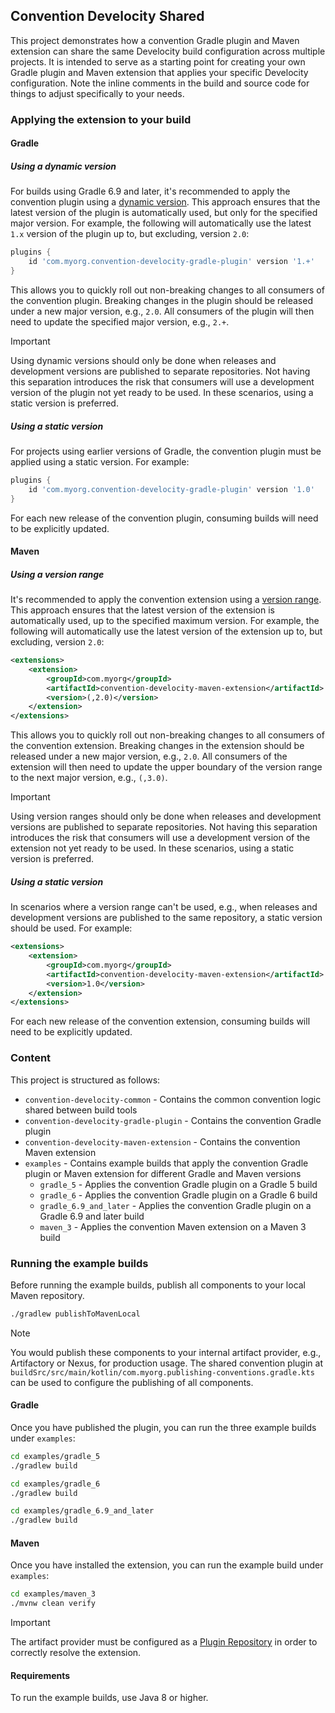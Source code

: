## Convention Develocity Shared

This project demonstrates how a convention Gradle plugin and Maven extension can share the same Develocity build configuration across multiple projects.
It is intended to serve as a starting point for creating your own Gradle plugin and Maven extension that applies your specific Develocity configuration.
Note the inline comments in the build and source code for things to adjust specifically to your needs.

### Applying the extension to your build

#### Gradle

##### Using a dynamic version

For builds using Gradle 6.9 and later, it's recommended to apply the convention plugin using a [dynamic version](https://docs.gradle.org/current/userguide/dynamic_versions.html).
This approach ensures that the latest version of the plugin is automatically used, but only for the specified major version.
For example, the following will automatically use the latest `1.x` version of the plugin up to, but excluding, version `2.0`:

```groovy
plugins {
    id 'com.myorg.convention-develocity-gradle-plugin' version '1.+'
}
```

This allows you to quickly roll out non-breaking changes to all consumers of the convention plugin.
Breaking changes in the plugin should be released under a new major version, e.g., `2.0`.
All consumers of the plugin will then need to update the specified major version, e.g., `2.+`.

> [!IMPORTANT]
> Using dynamic versions should only be done when releases and development versions are published to separate repositories.
> Not having this separation introduces the risk that consumers will use a development version of the plugin not yet ready to be used.
> In these scenarios, using a static version is preferred.

##### Using a static version

For projects using earlier versions of Gradle, the convention plugin must be applied using a static version.
For example:

```groovy
plugins {
    id 'com.myorg.convention-develocity-gradle-plugin' version '1.0'
}
```

For each new release of the convention plugin, consuming builds will need to be explicitly updated.

#### Maven

##### Using a version range

It's recommended to apply the convention extension using a [version range](https://maven.apache.org/enforcer/enforcer-rules/versionRanges.html).
This approach ensures that the latest version of the extension is automatically used, up to the specified maximum version.
For example, the following will automatically use the latest version of the extension up to, but excluding, version `2.0`:

```xml
<extensions>
    <extension>
        <groupId>com.myorg</groupId>
        <artifactId>convention-develocity-maven-extension</artifactId>
        <version>(,2.0)</version>
    </extension>
</extensions>
```

This allows you to quickly roll out non-breaking changes to all consumers of the convention extension.
Breaking changes in the extension should be released under a new major version, e.g., `2.0`.
All consumers of the extension will then need to update the upper boundary of the version range to the next major version, e.g., `(,3.0)`.

> [!IMPORTANT]
> Using version ranges should only be done when releases and development versions are published to separate repositories.
> Not having this separation introduces the risk that consumers will use a development version of the extension not yet ready to be used.
> In these scenarios, using a static version is preferred.

##### Using a static version

In scenarios where a version range can't be used, e.g., when releases and development versions are published to the same repository, a static version should be used.
For example:

```xml
<extensions>
    <extension>
        <groupId>com.myorg</groupId>
        <artifactId>convention-develocity-maven-extension</artifactId>
        <version>1.0</version>
    </extension>
</extensions>
```

For each new release of the convention extension, consuming builds will need to be explicitly updated.

### Content

This project is structured as follows:

* `convention-develocity-common` - Contains the common convention logic shared between build tools
* `convention-develocity-gradle-plugin` - Contains the convention Gradle plugin
* `convention-develocity-maven-extension` - Contains the convention Maven extension
* `examples` - Contains example builds that apply the convention Gradle plugin or Maven extension for different Gradle and Maven versions
    * `gradle_5` - Applies the convention Gradle plugin on a Gradle 5 build
    * `gradle_6` - Applies the convention Gradle plugin on a Gradle 6 build
    * `gradle_6.9_and_later` - Applies the convention Gradle plugin on a Gradle 6.9 and later build
    * `maven_3` - Applies the convention Maven extension on a Maven 3 build

### Running the example builds

Before running the example builds, publish all components to your local Maven repository.

```bash
./gradlew publishToMavenLocal
```

> [!NOTE]
> You would publish these components to your internal artifact provider, e.g., Artifactory or Nexus, for production usage.
> The shared convention plugin at `buildSrc/src/main/kotlin/com.myorg.publishing-conventions.gradle.kts` can be used to configure the publishing of all components.

#### Gradle

Once you have published the plugin, you can run the three example builds under `examples`:

```bash
cd examples/gradle_5
./gradlew build

cd examples/gradle_6
./gradlew build

cd examples/gradle_6.9_and_later
./gradlew build
``` 

#### Maven

Once you have installed the extension, you can run the example build under `examples`:

```bash
cd examples/maven_3
./mvnw clean verify
```

> [!IMPORTANT]
> The artifact provider must be configured as a [Plugin Repository](https://maven.apache.org/settings.html#Plugin_Repositories) in order to correctly resolve the extension.

#### Requirements

To run the example builds, use Java 8 or higher.
